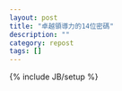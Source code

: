 ```yaml
---
layout: post
title: "卓越領導力的14位密碼"
description: ""
category: repost
tags: []
---
```

{% include JB/setup %}
